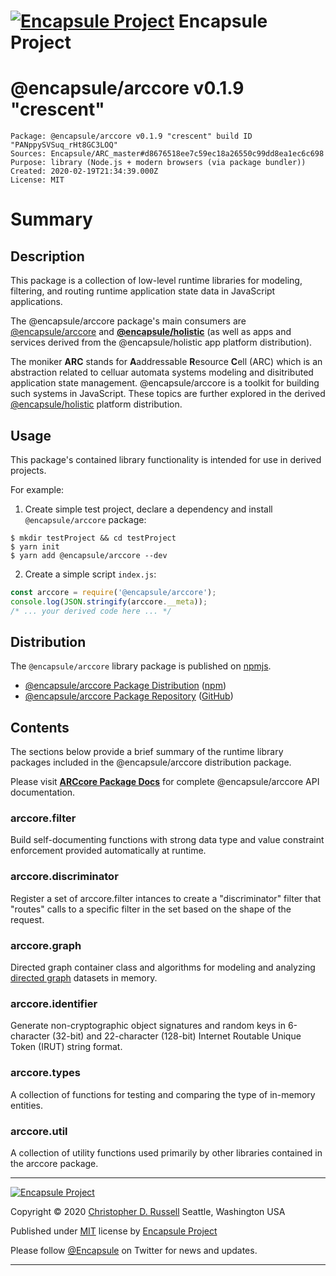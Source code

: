 # [![Encapsule Project](https://encapsule.io/images/blue-burst-encapsule.io-icon-72x72.png "Encapsule Project")](https://encapsule.io) Encapsule Project

# @encapsule/arccore v0.1.9 "crescent"

```
Package: @encapsule/arccore v0.1.9 "crescent" build ID "PANppySVSuq_rHt8GC3LOQ"
Sources: Encapsule/ARC_master#d8676518ee7c59ec18a26550c99dd8ea1ec6c698
Purpose: library (Node.js + modern browsers (via package bundler))
Created: 2020-02-19T21:34:39.000Z
License: MIT
```

# Summary

## Description

This package is a collection of low-level runtime libraries for modeling, filtering, and routing runtime application state data in JavaScript applications.

The @encapsule/arccore package's main consumers are [@encapsule/arccore](https://github.com/Encapsule/ARCtools) and **[@encapsule/holistic](https://github.com/Encapsule/holistic)** (as well as apps and services derived from the @encapsule/holistic app platform distribution).

The moniker **ARC** stands for **A**addressable **R**esource **C**ell (ARC) which is an abstraction related to celluar automata systems modeling and disitributed application state management. @encapsule/arccore is a toolkit for building such systems in JavaScript. These topics are further explored in the derived  [@encapsule/holistic](https://github.com/Encapsule/holistic) platform distribution.

## Usage

This package's contained library functionality is intended for use in derived projects.

For example:

1. Create simple test project, declare a dependency and install `@encapsule/arccore` package:

```
$ mkdir testProject && cd testProject
$ yarn init
$ yarn add @encapsule/arccore --dev
```

2. Create a simple script `index.js`:

```JavaScript
const arccore = require('@encapsule/arccore');
console.log(JSON.stringify(arccore.__meta));
/* ... your derived code here ... */
```

## Distribution

The `@encapsule/arccore` library package is published on [npmjs](https://npmjs.com).

- [@encapsule/arccore Package Distribution](https://npmjs.com/package/@encapsule/arccore/v/0.1.9) ([npm](https://www.npmjs.com/@encapsule))
- [@encapsule/arccore Package Repository](https://github.com/Encapsule/arccore) ([GitHub](https://github.com/Encapsule))

## Contents

The sections below provide a brief summary of the runtime library packages included in the @encapsule/arccore distribution package.

Please visit **[ARCcore Package Docs](https://encapsule.io/docs/ARCcore)** for complete @encapsule/arccore API documentation.

### arccore.filter

Build self-documenting functions with strong data type and value constraint enforcement provided automatically at runtime.

### arccore.discriminator

Register a set of arccore.filter intances to create a "discriminator" filter that "routes" calls to a specific filter in the set based on the shape of the request.

### arccore.graph

Directed graph container class and algorithms for modeling and analyzing [directed graph](https://en.wikipedia.org/wiki/Directed_graph) datasets in memory.

### arccore.identifier

Generate non-cryptographic object signatures and random keys in 6-character (32-bit) and 22-character (128-bit) Internet Routable Unique Token (IRUT) string format.

### arccore.types

A collection of functions for testing and comparing the type of in-memory entities.

### arccore.util

A collection of utility functions used primarily by other libraries contained in the arccore package.

<hr>

[![Encapsule Project](https://encapsule.io/images/blue-burst-encapsule.io-icon-72x72.png "Encapsule Project")](https://encapsule.io)

Copyright &copy; 2020 [Christopher D. Russell](https://github.com/ChrisRus) Seattle, Washington USA

Published under [MIT](./LICENSE) license by [Encapsule Project](https://encapsule.io)

Please follow [@Encapsule](https://twitter.com/Encapsule) on Twitter for news and updates.

<hr>